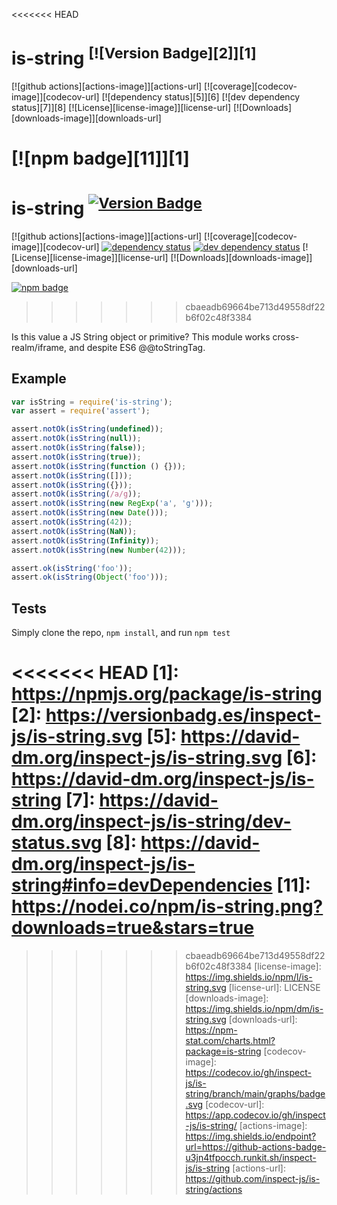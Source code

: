 <<<<<<< HEAD
# is-string <sup>[![Version Badge][2]][1]</sup>

[![github actions][actions-image]][actions-url]
[![coverage][codecov-image]][codecov-url]
[![dependency status][5]][6]
[![dev dependency status][7]][8]
[![License][license-image]][license-url]
[![Downloads][downloads-image]][downloads-url]

[![npm badge][11]][1]
=======
# is-string <sup>[![Version Badge][npm-version-svg]][package-url]</sup>

[![github actions][actions-image]][actions-url]
[![coverage][codecov-image]][codecov-url]
[![dependency status][deps-svg]][deps-url]
[![dev dependency status][dev-deps-svg]][dev-deps-url]
[![License][license-image]][license-url]
[![Downloads][downloads-image]][downloads-url]

[![npm badge][npm-badge-png]][package-url]
>>>>>>> cbaeadb69664be713d49558df22b6f02c48f3384

Is this value a JS String object or primitive? This module works cross-realm/iframe, and despite ES6 @@toStringTag.

## Example

```js
var isString = require('is-string');
var assert = require('assert');

assert.notOk(isString(undefined));
assert.notOk(isString(null));
assert.notOk(isString(false));
assert.notOk(isString(true));
assert.notOk(isString(function () {}));
assert.notOk(isString([]));
assert.notOk(isString({}));
assert.notOk(isString(/a/g));
assert.notOk(isString(new RegExp('a', 'g')));
assert.notOk(isString(new Date()));
assert.notOk(isString(42));
assert.notOk(isString(NaN));
assert.notOk(isString(Infinity));
assert.notOk(isString(new Number(42)));

assert.ok(isString('foo'));
assert.ok(isString(Object('foo')));
```

## Tests
Simply clone the repo, `npm install`, and run `npm test`

<<<<<<< HEAD
[1]: https://npmjs.org/package/is-string
[2]: https://versionbadg.es/inspect-js/is-string.svg
[5]: https://david-dm.org/inspect-js/is-string.svg
[6]: https://david-dm.org/inspect-js/is-string
[7]: https://david-dm.org/inspect-js/is-string/dev-status.svg
[8]: https://david-dm.org/inspect-js/is-string#info=devDependencies
[11]: https://nodei.co/npm/is-string.png?downloads=true&stars=true
=======
[package-url]: https://npmjs.org/package/is-string
[npm-version-svg]: https://versionbadg.es/inspect-js/is-string.svg
[deps-svg]: https://david-dm.org/inspect-js/is-string.svg
[deps-url]: https://david-dm.org/inspect-js/is-string
[dev-deps-svg]: https://david-dm.org/inspect-js/is-string/dev-status.svg
[dev-deps-url]: https://david-dm.org/inspect-js/is-string#info=devDependencies
[npm-badge-png]: https://nodei.co/npm/is-string.png?downloads=true&stars=true
>>>>>>> cbaeadb69664be713d49558df22b6f02c48f3384
[license-image]: https://img.shields.io/npm/l/is-string.svg
[license-url]: LICENSE
[downloads-image]: https://img.shields.io/npm/dm/is-string.svg
[downloads-url]: https://npm-stat.com/charts.html?package=is-string
[codecov-image]: https://codecov.io/gh/inspect-js/is-string/branch/main/graphs/badge.svg
[codecov-url]: https://app.codecov.io/gh/inspect-js/is-string/
[actions-image]: https://img.shields.io/endpoint?url=https://github-actions-badge-u3jn4tfpocch.runkit.sh/inspect-js/is-string
[actions-url]: https://github.com/inspect-js/is-string/actions
